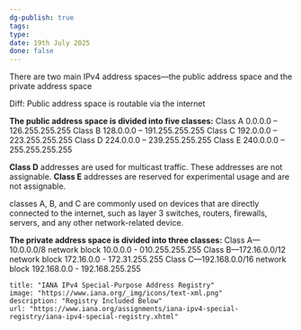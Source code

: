 ```yaml
---
dg-publish: true
tags: 
type: 
date: 19th July 2025
done: false
---
```

There are two main IPv4 address spaces—the public address space and the private address space

Diff: Public address space is routable via the internet

**The public address space is divided into five classes:**
Class A	0.0.0.0 – 126.255.255.255
Class B	128.0.0.0 – 191.255.255.255
Class C	192.0.0.0 – 223.255.255.255
Class D	224.0.0.0 – 239.255.255.255
Class E	240.0.0.0 – 255.255.255.255

**Class D** addresses are used for multicast traffic. These addresses are not assignable. **Class E** addresses are reserved for experimental usage and are not assignable.

classes A, B, and C are commonly used on devices that are directly connected to the internet, such as layer 3 switches, routers, firewalls, servers, and any other network-related device.

**The private address space is divided into three classes:**
Class A—10.0.0.0/8 network block	10.0.0.0 - 010.255.255.255
Class B—172.16.0.0/12 network block	172.16.0.0 - 172.31.255.255
Class C—192.168.0.0/16 network block	192.168.0.0 - 192.168.255.255

```embed
title: "IANA IPv4 Special-Purpose Address Registry"
image: "https://www.iana.org/_img/icons/text-xml.png"
description: "Registry Included Below"
url: "https://www.iana.org/assignments/iana-ipv4-special-registry/iana-ipv4-special-registry.xhtml"
```
